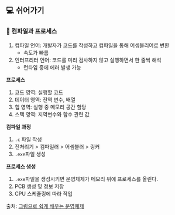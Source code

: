 ## 💻 쉬어가기

### 📌 컴파일과 프로세스

1. 컴파일 언어: 개발자가 코드를 작성하고 컴파일을 통해 어셈블리어로 변환
    - 속도가 빠름
2. 인터프리터 언어: 코드를 미리 검사하지 않고 실행하면서 한 줄씩 해석
    - 런타임 중에 에러 발생 가능

**프로세스**

1. 코드 영역: 실행할 코드
2. 데이터 영역: 전역 변수, 배열
3. 힙 영역: 실행 중 메모리 공간 할당
4. 스택 영역: 지역변수와 함수 관련 값

**컴파일 과정**

1. `.c` 파일 작성
2. 전처리기 > 컴파일러 > 어셈블러 > 링커
3. `.exe`파일 생성

**프로세스 생성**

1. `.exe`파일을 생성시키면 운영체제가 메모리 위에 프로세스를 올린다.
2. PCB 생성 및 정보 저장
3. CPU 스케쥴링에 따라 작업

출처: [그림으로 쉽게 배우는 운영체제](https://www.inflearn.com/course/%EB%B9%84%EC%A0%84%EA%B3%B5%EC%9E%90-%EC%9A%B4%EC%98%81%EC%B2%B4%EC%A0%9C/dashboard)
